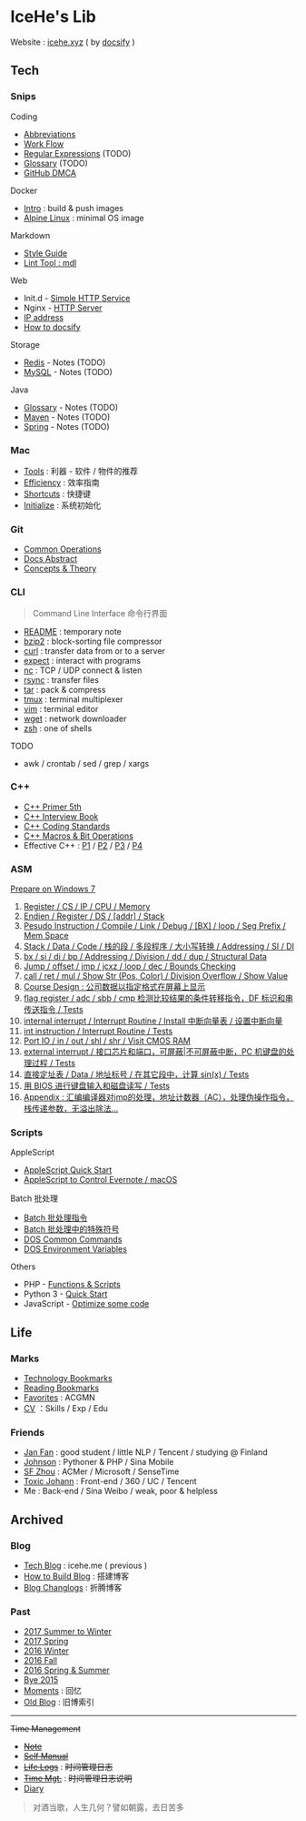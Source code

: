 # IceHe's Lib

Website : [icehe.xyz](https://icehe.xyz) ( by [docsify](_docsify/README.md) )

## Tech

### Snips

Coding

- [Abbreviations](snips/abbrs.md)
- [Work Flow](snips/work-flow.md)
- [Regular Expressions](snips/regex.md) (TODO)
- [Glossary](snips/glossary.md) (TODO)
- [GitHub DMCA](snips/github-dmca/README.md)

Docker

- [Intro](snips/docker/README.md) : build & push images
- [Alpine Linux](snips/docker/alpine/README.md) : minimal OS image

Markdown

- [Style Guide](snips/markdown/README.md)
- [Lint Tool : mdl](snips/markdown/lint/README.md)

Web

- Init.d - [Simple HTTP Service](snips/init.d/README.md)
- Nginx - [HTTP Server](snips/nginx/README.md)
- [IP address](snips/ip.md)
- [How to docsify](_docsify/README.md)

Storage

- [Redis](snips/redis/README.md) - Notes (TODO)
- [MySQL](snips/mysql/README.md) - Notes (TODO)

Java

- [Glossary](snips/java/README.md) - Notes (TODO)
- [Maven](snips/java/maven.md) - Notes (TODO)
- [Spring](snips/java/spring.md) - Notes (TODO)

<!-- - [Code Style](_tmp/java-code-style.tmp.md) ( To-Rewrite ) -->

### Mac

- [Tools](marks/tools/README.md) : 利器 - 软件 / 物件的推荐
- [Efficiency](mac/efficiency.md) : 效率指南
- [Shortcuts](mac/shortcuts/README.md) : 快捷键
- [Initialize](mac/initialize.md) : 系统初始化

### Git

- [Common Operations](git/README.md)
- [Docs Abstract](git/docs-abstract.md)
- [Concepts & Theory](git/concepts-n-theory.md)

### CLI

> Command Line Interface 命令行界面

- [README](commands/README.md) : temporary note
- [bzip2](commands/bzip2.md) : block-sorting file compressor
- [curl](commands/curl.md) : transfer data from or to a server
- [expect](commands/expect.md) : interact with programs
- [nc](commands/nc.md) : TCP / UDP connect & listen
- [rsync](commands/rsync/README.md) : transfer files
- [tar](commands/tar.md) : pack & compress
- [tmux](commands/tmux.md) : terminal multiplexer
- [vim](commands/vim.md) : terminal editor
- [wget](commands/wget.md) : network downloader
- [zsh](commands/zsh.md) : one of shells

<!-- - [awk-sed-grep](commands/awk-sed-grep_tmp.md) -->
<!-- - [useful](commands/useful_tmp.md) -->

TODO

- awk / crontab / sed / grep / xargs

### C++

- [C++ Primer 5th](cpp/primer-5th.md)
- [C++ Interview Book](cpp/interview-book.md)
- [C++ Coding Standards](cpp/code-standards.md)
- [C++ Macros & Bit Operations](cpp/macro-n-bit-operations.md)
- Effective C++ : [P1](cpp/effective-cpp-reading-note-1.md) / [P2](cpp/effective-cpp-reading-note-2.md) / [P3](cpp/effective-cpp-reading-note-3.md) / [P4](cpp/effective-cpp-reading-note-4.md)

### ASM

[Prepare on Windows 7](asm/prepare-on-windows-7.md)

1. [Register / CS / IP / CPU / Memory](asm/learning-note-1.md)
2. [Endien / Register / DS / [addr] / Stack](asm/learning-note-2.md)
3. [Pesudo Instruction / Compile / Link / Debug / [BX] / loop / Seg Prefix  / Mem Space](asm/learning-note-3.md)
4. [Stack / Data / Code / 栈的段 / 多段程序 / 大小写转换 / Addressing / SI / DI](asm/learning-note-4.md)
5. [bx / si / di / bp / Addressing / Division / dd / dup / Structural Data](asm/learning-note-5.md)
6. [Jump / offset / jmp / jcxz / loop / dec / Bounds Checking](asm/learning-note-6.md)
7. [call / ret / mul / Show Str (Pos, Color) / Division Overflow / Show Value](asm/learning-note-7.md)
8. [Course Design : 公司数据以指定格式在屏幕上显示](asm/learning-note-8.md)
9. [flag register / adc / sbb / cmp 检测比较结果的条件转移指令，DF 标识和串传送指令 / Tests](asm/learning-note-9.md)
10. [internal interrupt / Interrupt Routine / Install 中断向量表 / 设置中断向量](asm/learning-note-10.md)
11. [int instruction / Interrupt Routine / Tests](asm/learning-note-11.md)
12. [Port IO / in / out / shl / shr / Visit CMOS RAM](asm/learning-note-12.md)
13. [external interrupt / 接口芯片和端口，可屏蔽|不可屏蔽中断，PC 机键盘的处理过程 / Tests](asm/learning-note-13.md)
14. [直接定址表 / Data / 地址标号 / 在其它段中，计算 sin(x) / Tests](asm/learning-note-14.md)
15. [用 BIOS 进行键盘输入和磁盘读写 / Tests](asm/learning-note-15.md)
16. [Appendix : 汇编编译器对jmp的处理，地址计数器（AC），处理伪操作指令，栈传递参数，无溢出除法…](asm/learning-note-16.md)

### Scripts

AppleScript

- [AppleScript Quick Start](scripts/applescript/quick-start.md)
- [AppleScript to Control Evernote / macOS](scripts/applescript/evernote-macos.md)

Batch 批处理

- [Batch 批处理指令](scripts/batch/commands.md)
- [Batch 批处理中的特殊符号](scripts/batch/dos-special-symbol.md)
- [DOS Common Commands](scripts/batch/dos-common-commands.md)
- [DOS Environment Variables](scripts/batch/dos-environment-variable.md)

Others

- PHP - [Functions & Scripts](scripts/php/README.md)
- Python 3 - [Quick Start](scripts/python/quick-start.md)
- JavaScript - [Optimize some code](scripts/javascript/optimize-some-code.md)

## Life

### Marks

- [Technology Bookmarks](marks/tech.md)
- [Reading Bookmarks](marks/read.md)
- [Favorites](marks/favourites.md) : ACGMN
- [CV](marks/cv.md) ：Skills / Exp / Edu

<!--     - 微博视频平台 / 服务端 / Java -->
<!--     - 微博移动应用服务 / 服务端 / PHP -->
<!--     - 华南理工 / 软件工程 / 本科 -->

### Friends

- [Jan Fan](http://janfan.cn/) : good student / little NLP / Tencent / studying @ Finland
- [Johnson](http://mrzys.coding.me/) : Pythoner & PHP / Sina Mobile
- [SF Zhou](http://sf-zhou.github.io/) : ACMer / Microsoft / SenseTime
- [Toxic Johann](https://github.com/toxic-johann/toxic-johann.github.io/issues) : Front-end / 360 / UC / Tencent
- Me : Back-end / Sina Weibo / weak, poor & helpless

## Archived

### Blog

- [Tech Blog](https://icehe.me) : icehe.me ( previous )
- [How to Build Blog](_archived/blog/build-blog.md) : 搭建博客
- [Blog Changlogs](_archived/blog/blog-changelog.md) : 折腾博客

### Past

- [2017 Summer to Winter](_archived/past/2017-summer-2-winter.md)
- [2017 Spring](_archived/past/2017-spring.md)
- [2016 Winter](_archived/past/2016-winter.md)
- [2016 Fall](_archived/past/2016-fall.md)
- [2016 Spring & Summer](_archived/past/2016-summer.md)
- [Bye 2015](_archived/past/2015-bye.md)
- [Moments](_archived/past/moments.md) : 回忆
- [Old Blog](_archived/past/old-blog.md) : 旧博索引

---

~~Time Management~~

- [~~Note~~](_archived/think/life-note.md)
- [~~Self Manual~~](_archived/think/life-manual.md)
- [~~Life Logs~~](_archived/lifelogs.md) : ~~时间管理日志~~
- [~~Time Mgt.~~](_archived/think/time-mgt.md) : ~~时间管理日志说明~~
- [Diary](diary/)

> 对酒当歌，人生几何？譬如朝露，去日苦多

